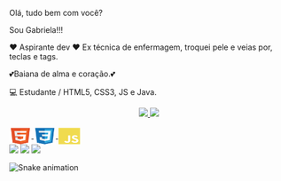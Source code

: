 Olá, tudo bem com você?

Sou Gabriela!!!

♥ Aspirante dev ♥
Ex técnica de enfermagem, troquei pele e veias por, teclas e tags.

💕Baiana de alma e coração.💕

💻 Estudante / HTML5, CSS3, JS e Java.

<div align="center">
  <a href="https://github.com/gabrielanevesgno">
  <img height="180em" src="https://github-readme-stats.vercel.app/api?username=GabrielaNevesgno&show_icons=true&theme=dracula&include_all_commits=true&count_private=true"/>
  <img height="180em" src="https://github-readme-stats.vercel.app/api/top-langs/?username=GabrielaNevesgno&layout=compact&langs_count=7&theme=dracula"/>
</div>

<div style="display: inline_block"><br>
  <img align="center" alt="Gabi-HTML" height="30" width="40" src="https://raw.githubusercontent.com/devicons/devicon/master/icons/html5/html5-original.svg">
  <img align="center" alt="Gabi-CSS" height="30" width="40" src="https://raw.githubusercontent.com/devicons/devicon/master/icons/css3/css3-original.svg">
  <img align="center" alt="Gabi-Js" height="30" width="40" src="https://raw.githubusercontent.com/devicons/devicon/master/icons/javascript/javascript-plain.svg"> 
</div>

<div> 
    <a href="https://instagram.com/gno.jpg" target="_blank"><img src="https://img.shields.io/badge/-Instagram-%23E4405F?style=for-the-badge&logo=instagram&logoColor=white" target="_blank"></a>
 	  <a href = "mailto:nevesgno@gmail.com"><img src="https://img.shields.io/badge/-Gmail-%23333?style=for-the-badge&logo=gmail&logoColor=white" target="_blank"></a>
  <a href="https://www.linkedin.com/in/gabrielanevesgno" target="_blank"><img src="https://img.shields.io/badge/-LinkedIn-%230077B5?style=for-the-badge&logo=linkedin&logoColor=white" target="_blank"></a> 
  
       
  ![Snake animation](https://github.com/gabrielanevesgno/gabrielanevesgno/blob/output/github-contribution-grid-snake.svg)
  
  
</div>
